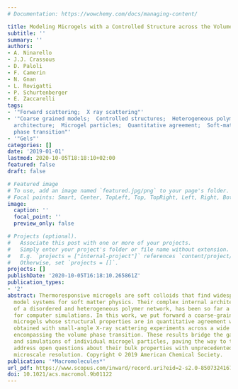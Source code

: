 ```yaml
---
# Documentation: https://wowchemy.com/docs/managing-content/

title: Modeling Microgels with a Controlled Structure across the Volume Phase Transition
subtitle: ''
summary: ''
authors:
- A. Ninarello
- J.J. Crassous
- D. Paloli
- F. Camerin
- N. Gnan
- L. Rovigatti
- P. Schurtenberger
- E. Zaccarelli
tags:
- '"Forward scattering;  X ray scattering"'
- '"Coarse grained models;  Controlled structures;  Heterogeneous polymers;  Internal
  architecture;  Microgel particles;  Quantitative agreement;  Soft-matter physics;  Volume
  phase transition"'
- '"Gels"'
categories: []
date: '2019-01-01'
lastmod: 2020-10-05T18:18:10+02:00
featured: false
draft: false

# Featured image
# To use, add an image named `featured.jpg/png` to your page's folder.
# Focal points: Smart, Center, TopLeft, Top, TopRight, Left, Right, BottomLeft, Bottom, BottomRight.
image:
  caption: ''
  focal_point: ''
  preview_only: false

# Projects (optional).
#   Associate this post with one or more of your projects.
#   Simply enter your project's folder or file name without extension.
#   E.g. `projects = ["internal-project"]` references `content/project/deep-learning/index.md`.
#   Otherwise, set `projects = []`.
projects: []
publishDate: '2020-10-05T16:18:10.265861Z'
publication_types:
- '2'
abstract: Thermoresponsive microgels are soft colloids that find widespread use as
  model systems for soft matter physics. Their complex internal architecture, made
  of a disordered and heterogeneous polymer network, has been so far a major challenge
  for computer simulations. In this work, we put forward a coarse-grained model of
  microgels whose structural properties are in quantitative agreement with results
  obtained with small-angle X-ray scattering experiments across a wide range of temperatures,
  encompassing the volume phase transition. These results bridge the gap between experiments
  and simulations of individual microgel particles, paving the way to theoretically
  address open questions about their bulk properties with unprecedented nano- and
  microscale resolution. Copyright © 2019 American Chemical Society.
publication: '*Macromolecules*'
url_pdf: https://www.scopus.com/inward/record.uri?eid=2-s2.0-85073241670&doi=10.1021%2facs.macromol.9b01122&partnerID=40&md5=90df4139153e1825984af82fee53861b
doi: 10.1021/acs.macromol.9b01122
---
```

